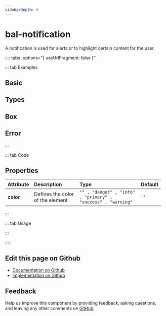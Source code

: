 ```yaml
---
sidebarDepth: 0
---
```


# bal-notification


<!-- START: human documentation top -->

A notification is used for alerts or to highlight certain content for the user.

<!-- END: human documentation top -->

:::: tabs :options="{ useUrlFragment: false }"

::: tab Examples

## Basic

<ClientOnly><docs-demo-bal-notification-72></docs-demo-bal-notification-72></ClientOnly>


## Types

<ClientOnly><docs-demo-bal-notification-73></docs-demo-bal-notification-73></ClientOnly>


## Box

<ClientOnly><docs-demo-bal-notification-74></docs-demo-bal-notification-74></ClientOnly>


## Error

<ClientOnly><docs-demo-bal-notification-75></docs-demo-bal-notification-75></ClientOnly>


:::

::: tab Code

## Properties


| Attribute | Description                      | Type                                                         | Default |
| :-------- | :------------------------------- | :----------------------------------------------------------- | :------ |
| **color** | Defines the color of the element | `"" , "danger" , "info" , "primary" , "success" , "warning"` | `''`    |


:::

::: tab Usage

<!-- START: human documentation usage -->

<!-- END: human documentation usage -->

:::


::::

## Edit this page on Github

* [Documentation on Github](https://github.com/baloise/design-system/blob/master/docs/src/components/components/bal-notification.md)
* [Implementation on Github](https://github.com/baloise/design-system/blob/master/packages/components/src/components/bal-notification)

## Feedback

Help us improve this component by providing feedback, asking questions, and leaving any other comments on [GitHub](https://github.com/baloise/design-system/issues/new).

